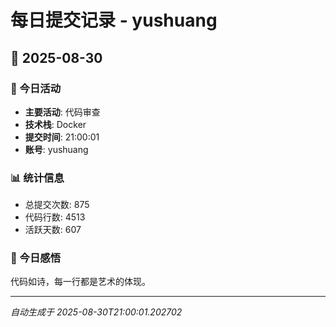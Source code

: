 # 每日提交记录 - yushuang

## 📅 2025-08-30

### 🎯 今日活动
- **主要活动**: 代码审查
- **技术栈**: Docker
- **提交时间**: 21:00:01
- **账号**: yushuang

### 📊 统计信息
- 总提交次数: 875
- 代码行数: 4513
- 活跃天数: 607

### 💭 今日感悟
代码如诗，每一行都是艺术的体现。

---
*自动生成于 2025-08-30T21:00:01.202702*
